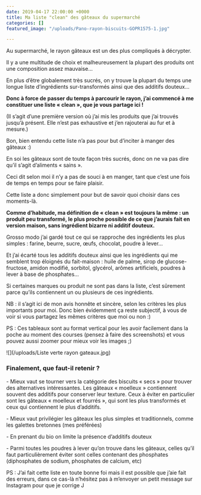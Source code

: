 ```yaml
---
date: 2019-04-17 22:00:00 +0000
title: Ma liste "clean" des gâteaux du supermarché
categories: []
featured_image: "/uploads/Pano-rayon-biscuits-GOPR1575-1.jpg"

---
```

Au supermarché, le rayon gâteaux est un des plus compliqués à décrypter.

Il y a une multitude de choix et malheureusement la plupart des produits ont une composition assez mauvaise…

En plus d’être globalement très sucrés, on y trouve la plupart du temps une longue liste d’ingrédients sur-transformés ainsi que des additifs douteux…

**Donc à force de passer du temps à parcourir le rayon, j’ai commencé à me constituer une liste « clean », que je vous partage ici !**

(Il s’agit d’une première version où j’ai mis les produits que j’ai trouvés jusqu’à présent. Elle n’est pas exhaustive et j’en rajouterai au fur et à mesure.)

Bon, bien entendu cette liste n’a pas pour but d’inciter à manger des gâteaux :)

En soi les gâteaux sont de toute façon très sucrés, donc on ne va pas dire qu’il s’agit d’aliments « sains ».

Ceci dit selon moi il n’y a pas de souci à en manger, tant que c’est une fois de temps en temps pour se faire plaisir.

Cette liste a donc simplement pour but de savoir quoi choisir dans ces moments-là.

**Comme d’habitude, ma définition de « clean » est toujours la même : un produit peu transformé, le plus proche possible de ce que j’aurais fait en version maison, sans ingrédient bizarre ni additif douteux.**

Grosso modo j’ai gardé tout ce qui se rapproche des ingrédients les plus simples : farine, beurre, sucre, œufs, chocolat, poudre à lever…

Et j’ai écarté tous les additifs douteux ainsi que les ingrédients qui me semblent trop éloignés du fait-maison : huile de palme, sirop de glucose-fructose, amidon modifié, sorbitol, glycérol, arômes artificiels, poudres à lever à base de phosphates…

Si certaines marques ou produit ne sont pas dans la liste, c’est sûrement parce qu’ils contiennent un ou plusieurs de ces ingrédients.

NB : il s’agit ici de mon avis honnête et sincère, selon les critères les plus importants pour moi. Donc bien évidemment ça reste subjectif, à vous de voir si vous partagez les mêmes critères que moi ou non :)

PS : Ces tableaux sont au format vertical pour les avoir facilement dans la poche au moment des courses (pensez à faire des screenshots) et vous pouvez aussi zoomer pour mieux voir les images ;)

![](/uploads/Liste verte rayon gateaux.jpg)

### **Finalement, que faut-il retenir ?**

\- Mieux vaut se tourner vers la catégorie des biscuits « secs » pour trouver des alternatives intéressantes. Les gâteaux « moelleux » contiennent souvent des additifs pour conserver leur texture. Ceux à éviter en particulier sont les gâteaux « moelleux et fourrés », qui sont les plus transformés et ceux qui contiennent le plus d’additifs.

\- Mieux vaut privilégier les gâteaux les plus simples et traditionnels, comme les galettes bretonnes (mes préférées)

\- En prenant du bio on limite la présence d’additifs douteux

\- Parmi toutes les poudres à lever qu’on trouve dans les gâteaux, celles qu’il faut particulièrement éviter sont celles contenant des phosphates (diphosphates de sodium, phosphates de calcium, etc)

PS : J’ai fait cette liste en toute bonne foi mais il est possible que j’aie fait des erreurs, dans ce cas-là n’hésitez pas à m’envoyer un petit message sur Instagram pour que je corrige J